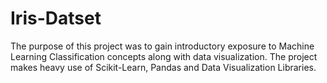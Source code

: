 # Iris-Datset
The purpose of this project was to gain introductory exposure to Machine Learning Classification concepts along with data visualization. The project makes heavy use of Scikit-Learn, Pandas and Data Visualization Libraries.
